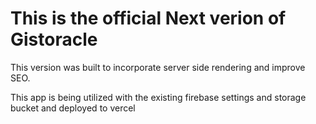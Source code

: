 # This is the official Next verion of Gistoracle

This version was built to incorporate server side rendering and improve SEO.

This app is being utilized with the existing firebase settings and storage bucket and deployed to vercel
